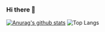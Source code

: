 ### Hi there 👋

<!--
**ritsuxis/ritsuxis** is a ✨ _special_ ✨ repository because its `README.md` (this file) appears on your GitHub profile.

Here are some ideas to get you started:

- 🔭 I’m currently working on ...
- 🌱 I’m currently learning ...
- 👯 I’m looking to collaborate on ...
- 🤔 I’m looking for help with ...
- 💬 Ask me about ...
- 📫 How to reach me: ...
- 😄 Pronouns: ...
- ⚡ Fun fact: ...
-->
[![Anurag's github stats](https://github-readme-stats.vercel.app/api?username=ritsuxis&count_private=true&theme=tokyotonight)](https://github.com/ritsuxis)
![Top Langs](https://github-readme-stats.vercel.app/api/top-langs/?username=ritsuxis&layout=compact&count_private=true&theme=tokyotonight)
